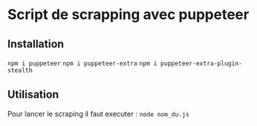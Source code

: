 # Script de scrapping avec puppeteer

## Installation

`npm i puppeteer`
`npm i puppeteer-extra`
`npm i puppeteer-extra-plugin-stealth`

## Utilisation

Pour lancer le scraping il faut executer :
`node nom_du.js`
